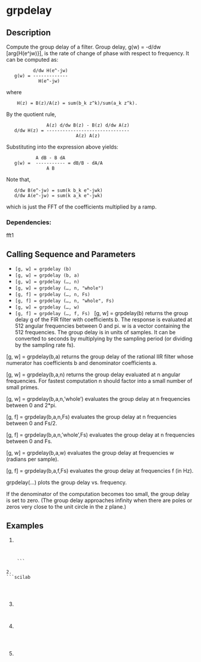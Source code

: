 #  grpdelay
## Description
Compute the group delay of a filter.
Group delay, g(w) = -d/dw [arg{H(e^jw)}], is the rate of change of phase with respect to frequency. It can be computed as:

              d/dw H(e^-jw)
       g(w) = -------------
                H(e^-jw)
where

        H(z) = B(z)/A(z) = sum(b_k z^k)/sum(a_k z^k).
By the quotient rule,

                   A(z) d/dw B(z) - B(z) d/dw A(z)
       d/dw H(z) = -------------------------------
                              A(z) A(z)
Substituting into the expression above yields:

               A dB - B dA
       g(w) =  ----------- = dB/B - dA/A
                   A B
Note that,

       d/dw B(e^-jw) = sum(k b_k e^-jwk)
       d/dw A(e^-jw) = sum(k a_k e^-jwk)
which is just the FFT of the coefficients multiplied by a ramp.
### Dependencies: 
fft1 
## Calling Sequence  and Parameters
- `[g, w] = grpdelay (b) `
- `[g, w] = grpdelay (b, a) `
- `[g, w] = grpdelay (…, n) `
- `[g, w] = grpdelay (…, n, "whole") `
- `[g, f] = grpdelay (…, n, Fs) `
- `[g, f] = grpdelay (…, n, "whole", Fs) `
- `[g, w] = grpdelay (…, w) `
- `[g, f] = grpdelay (…, f, Fs) `
[g, w] = grpdelay(b) returns the group delay g of the FIR filter with coefficients b. The response is evaluated at 512 angular frequencies between 0 and pi. w is a vector containing the 512 frequencies. The group delay is in units of samples. It can be converted to seconds by multiplying by the sampling period (or dividing by the sampling rate fs).

[g, w] = grpdelay(b,a) returns the group delay of the rational IIR filter whose numerator has coefficients b and denominator coefficients a.

[g, w] = grpdelay(b,a,n) returns the group delay evaluated at n angular frequencies. For fastest computation n should factor into a small number of small primes.

[g, w] = grpdelay(b,a,n,’whole’) evaluates the group delay at n frequencies between 0 and 2*pi.

[g, f] = grpdelay(b,a,n,Fs) evaluates the group delay at n frequencies between 0 and Fs/2.

[g, f] = grpdelay(b,a,n,’whole’,Fs) evaluates the group delay at n frequencies between 0 and Fs.

[g, w] = grpdelay(b,a,w) evaluates the group delay at frequencies w (radians per sample).

[g, f] = grpdelay(b,a,f,Fs) evaluates the group delay at frequencies f (in Hz).

grpdelay(...) plots the group delay vs. frequency.

If the denominator of the computation becomes too small, the group delay is set to zero. (The group delay approaches infinity when there are poles or zeros very close to the unit circle in the z plane.)

## Examples
1. 
```scilab

```
```output

    ```

2.
```scilab
 
```
```output


```
3.
```scilab

```
```output

```
4.
```scilab


```
```output


```
5.
```scilab


```
```output



```

